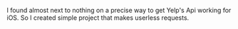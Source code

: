 I found almost next to nothing on a precise way to get Yelp's Api working for iOS. So I created simple project that makes userless requests.
